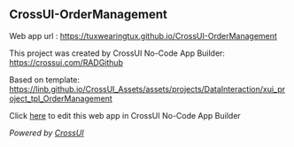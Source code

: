 ## CrossUI-OrderManagement
Web app url : https://tuxwearingtux.github.io/CrossUI-OrderManagement

This project was created by CrossUI No-Code App Builder: https://crossui.com/RADGithub

Based on template: https://linb.github.io/CrossUI_Assets/assets/projects/DataInteraction/xui_project_tpl_OrderManagement

Click [here](https://crossui.com/RADGithub/#!from=github&owner=tuxwearingtux&repo=CrossUI-OrderManagement) to edit this web app in CrossUI No-Code App Builder

<i>Powered by [CrossUI](https://crossui.com)</i>
